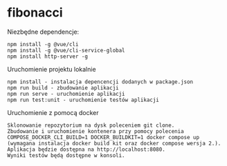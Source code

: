 # fibonacci

Niezbędne dependencje:
```
npm install -g @vue/cli
npm install -g @vue/cli-service-global
npm install http-server -g
```

Uruchomienie projektu lokalnie
```
npm install - instalacja depencencji dodanych w package.json
npm run build - zbudowanie aplikacji
npm run serve - uruchomienie aplikacji
npm run test:unit - uruchomienie testów aplikacji
```
Uruchomienie z pomocą docker
```
Sklonowanie repozytorium na dysk poleceniem git clone.
Zbudowanie i uruchomienie kontenera przy pomocy polecenia COMPOSE_DOCKER_CLI_BUILD=1 DOCKER_BUILDKIT=1 docker compose up (wymagana instalacja docker build kit oraz docker compose wersja 2.).
Aplikacja będzie dostępna na http://localhost:8080.
Wyniki testów będą dostępne w konsoli.
```
